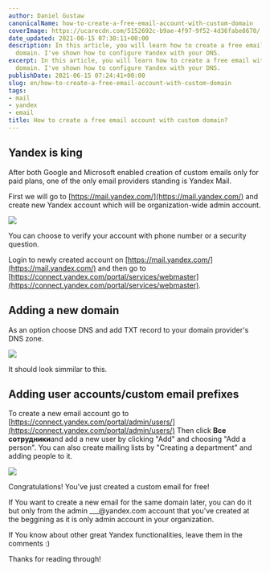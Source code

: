 ```yaml
---
author: Daniel Gustaw
canonicalName: how-to-create-a-free-email-account-with-custom-domain
coverImage: https://ucarecdn.com/5152692c-b9ae-4f97-9f52-4d36fabe8670/
date_updated: 2021-06-15 07:30:11+00:00
description: In this article, you will learn how to create a free email with a custom
  domain. I've shown how to configure Yandex with your DNS.
excerpt: In this article, you will learn how to create a free email with a custom
  domain. I've shown how to configure Yandex with your DNS.
publishDate: 2021-06-15 07:24:41+00:00
slug: en/how-to-create-a-free-email-account-with-custom-domain
tags:
- mail
- yandex
- email
title: How to create a free email account with custom domain?
---
```




## Yandex is king

After both Google and Microsoft enabled creation of custom emails only for paid plans, one of the only email providers standing is Yandex Mail.

First we will go to [https://mail.yandex.com/](https://mail.yandex.com/) and create new Yandex account which will be organization-wide admin account.

![](https://ucarecdn.com/ea76807c-665f-4dcf-936d-dd79cf9c0c26/)

You can choose to verify your account with phone number or a security question.

Login to newly created account on [https://mail.yandex.com/](https://mail.yandex.com/) and then go to [https://connect.yandex.com/portal/services/webmaster](https://connect.yandex.com/portal/services/webmaster).

## Adding a new domain

As an option choose DNS and add TXT record to your domain provider's DNS zone.

![](https://ucarecdn.com/ecaba573-f41c-40a9-a41b-d5881287d213/)

It should look simmilar to this.

## Adding user accounts/custom email prefixes

To create a new email account go to [https://connect.yandex.com/portal/admin/users/](https://connect.yandex.com/portal/admin/users/)
Then click **Все сотрудники**and add a new user by clicking "Add" and choosing "Add a person".
You can also create mailing lists by "Creating a department" and adding people to it.

![](https://ucarecdn.com/f37e8ee3-9030-4be4-8de2-391e9f0c799b/)

Congratulations! You've just created a custom email for free!

If You want to create a new email for the same domain later, you can do it but only from the admin \_\_\_@yandex.com account that you've created at the beggining as it is only admin account in your organization.

If You know about other great Yandex functionalities, leave them in the comments :)

Thanks for reading through!
